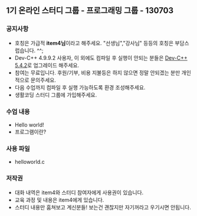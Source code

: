 ## 1기 온라인 스터디 그룹 - 프로그래밍 그룹 - 130703

### 공지사항
- 호칭은 가급적 **item4님**이라고 해주세요. "선생님","강사님" 등등의 호칭은 부담스럽습니다. ^^;
- Dev-C++ 4.9.9.2 사용자, 이 외에도 컴파일 후 실행이 안되는 분들은 [Dev-C++ 5.4.2](http://sourceforge.net/projects/orwelldevcpp/files/latest/download)로 업그레이드 해주세요.
- 참여는 무료입니다. 후원/기부, 비용 지불등은 하지 않으면 정말 안되겠는 분만 개인적으로 문의주세요.
- 다음 수업까지 컴파일 후 실행 가능하도록 환경 조성해주세요.
- 생활코딩 스터디 그룹에 가입해주세요.

### 수업 내용
- Hello world!
- 프로그램이란?

### 사용 파일
- helloworld.c

### 저작권
- 대화 내역은 item4와 스터디 참여자에게 사용권이 있습니다.
- 교육 과정 및 내용은 item4에게 있습니다.
- 스터디 내용만 훔쳐보고 계신분들! 보는건 괜찮지만 자기꺼라고 우기시면 안됩니다.